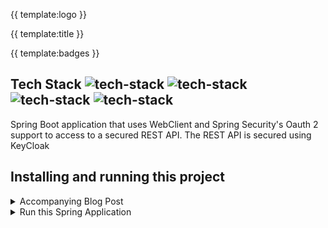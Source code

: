 
{{ template:logo }}

{{ template:title }}

{{ template:badges }}

## Tech Stack  ![tech-stack](https://img.shields.io/badge/-Java-green?style=social&logo=Java) ![tech-stack](https://img.shields.io/badge/-Spring-green?style=social&logo=Spring) ![tech-stack](https://img.shields.io/badge/-GithubActions-green?style=social&logo=GitHub+Actions) ![tech-stack](https://img.shields.io/badge/-CircleCI-green?style=social&logo=CircleCI)

Spring Boot application that uses WebClient and Spring Security's Oauth 2 support to access to a secured REST API. The REST API is secured using KeyCloak 

## Installing and running this project
<details>
  <summary>Accompanying Blog Post</summary>
  <BR>

  The blog post accompanying this repository is available [here](https://www.todaystechnology.org/post/secure-spring-rest-api-using-openid-connect-and-keycloak-part-4)
  
</details>


<details>
  <summary>Run this Spring Application</summary>
  <BR>

  This project is best tested by running the below command

  ```bash
  mvn clean package
  ```
 
 This should build the project and run the testcase which uses a webclient to make a secured call to a mock api. The test case starts up two servers:
 * A mock Oauth2 service for creating tokens
 * A mock http server that acts as our api server

 The testcase creates a webclient which:
 1. Invokes the mock Oauth2 server and retrieve a token
 2. Invokes the mock api server with the token and executes an REST operation on the api

</details>

